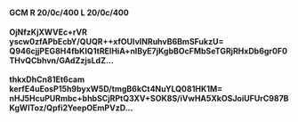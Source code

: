 #### GCM R 20/0c/400 L 20/0c/400
**OjNfzKjXWVEc+rVR**<br/>**yscw0zfAPbEcbY/QUQR++xfOUIvINRuhvB6BmSFukzU=**<br/>**Q946cjjPEG8H4fbKIQ1tRElHiA+nlByE7jKgbBOcFMbSeTGRjRHxDb6gr0F0THvQCbhvn/GAdZzjsLdZ...**<br/><br/>
**thkxDhCn81Et6cam**<br/>**kerfE4uEosP15h9byxW5D/tmgB6kCt4NuYLQ081HK1M=**<br/>**nHJ5HcuPURmbc+bhbSCjRPtQ3XV+SOK8S/iVwHA5XkOSJoiUFUrC987BKgWIToz/Qpfi2YeepOEmPVzD...**
